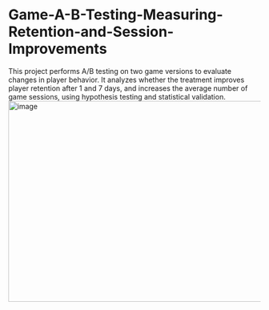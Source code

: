 # Game-A-B-Testing-Measuring-Retention-and-Session-Improvements
This project performs A/B testing on two game versions to evaluate changes in player behavior. It analyzes whether the treatment improves player retention after 1 and 7 days, and increases the average number of game sessions, using hypothesis testing and statistical validation.
<img width="795" height="400" alt="image" src="https://github.com/user-attachments/assets/589545d1-3158-42f1-b49f-48189a72e79d" />
